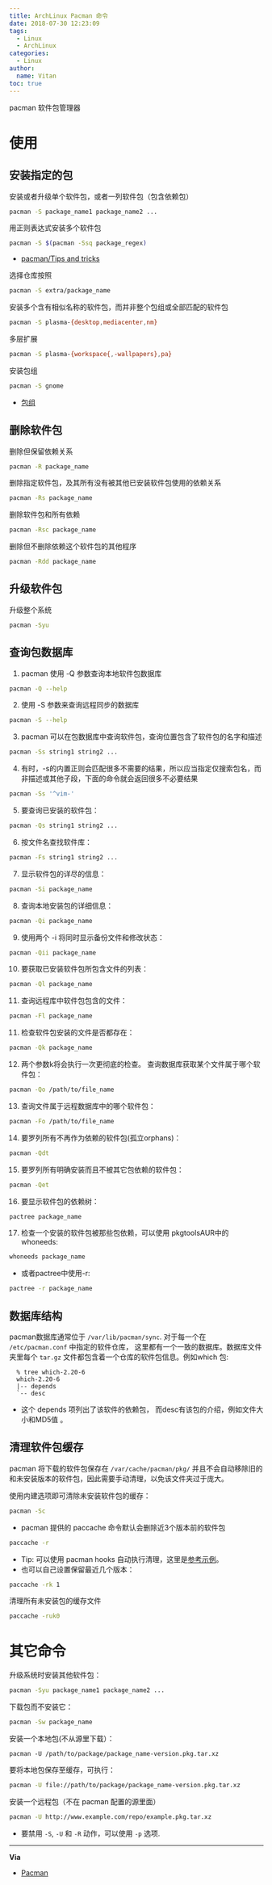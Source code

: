 ```yaml
---
title: ArchLinux Pacman 命令
date: 2018-07-30 12:23:09
tags:
  - Linux
  - ArchLinux
categories:
  - Linux
author:
  name: Vitan
toc: true
---
```

pacman 软件包管理器
<!--more-->
# 使用
## 安装指定的包
安装或者升级单个软件包，或者一列软件包（包含依赖包）
```bash
pacman -S package_name1 package_name2 ...
```

用正则表达式安装多个软件包
```bash
pacman -S $(pacman -Ssq package_regex)
```
- [pacman/Tips and tricks](https://wiki.archlinux.org/index.php/Pacman/Tips_and_tricks)

选择仓库按照
```bash
pacman -S extra/package_name
```

安装多个含有相似名称的软件包，而并非整个包组或全部匹配的软件包
```bash
pacman -S plasma-{desktop,mediacenter,nm}
```

多层扩展
```bash
pacman -S plasma-{workspace{,-wallpapers},pa}
```

安装包组
```bash
pacman -S gnome
```
- [包组](https://wiki.archlinux.org/index.php/Creating_packages#Meta_packages_and_groups)


## 删除软件包
删除但保留依赖关系
```bash
pacman -R package_name
```

删除指定软件包，及其所有没有被其他已安装软件包使用的依赖关系
```bash
pacman -Rs package_name
```

删除软件包和所有依赖
```bash
pacman -Rsc package_name
```

删除但不删除依赖这个软件包的其他程序
```bash
pacman -Rdd package_name
```

## 升级软件包
升级整个系统
```bash
pacman -Syu
```

## 查询包数据库
1. pacman 使用 -Q 参数查询本地软件包数据库
```bash
pacman -Q --help
```

2. 使用 -S 参数来查询远程同步的数据库
```bash
pacman -S --help
```

3. pacman 可以在包数据库中查询软件包，查询位置包含了软件包的名字和描述
```bash
pacman -Ss string1 string2 ...
```

4. 有时，-s的内置正则会匹配很多不需要的结果，所以应当指定仅搜索包名，而非描述或其他子段，下面的命令就会返回很多不必要结果
```bash
pacman -Ss '^vim-'
```

5. 要查询已安装的软件包：
```bash
pacman -Qs string1 string2 ...
```
  
6. 按文件名查找软件库：
```bash
pacman -Fs string1 string2 ...
```
7. 显示软件包的详尽的信息：
```bash
pacman -Si package_name
```

8. 查询本地安装包的详细信息：
```bash
pacman -Qi package_name
```

9. 使用两个 -i 将同时显示备份文件和修改状态：
```bash
pacman -Qii package_name
```

10. 要获取已安装软件包所包含文件的列表：
```bash
pacman -Ql package_name
```

11. 查询远程库中软件包包含的文件：
```bash
pacman -Fl package_name
```

11. 检查软件包安装的文件是否都存在：
```bash
pacman -Qk package_name
```

12. 两个参数k将会执行一次更彻底的检查。 查询数据库获取某个文件属于哪个软件包：
```bash
pacman -Qo /path/to/file_name
```

13. 查询文件属于远程数据库中的哪个软件包：
```bash
pacman -Fo /path/to/file_name
```

14. 要罗列所有不再作为依赖的软件包(孤立orphans)：
```bash
pacman -Qdt
```

15. 要罗列所有明确安装而且不被其它包依赖的软件包：
```bash
pacman -Qet
```

16. 要显示软件包的依赖树：
```bash
pactree package_name
```

17. 检查一个安装的软件包被那些包依赖，可以使用 pkgtoolsAUR中的whoneeds:
```bash
whoneeds package_name
```
- 或者pactree中使用-r:
```bash
pactree -r package_name
```

## 数据库结构
pacman数据库通常位于 `/var/lib/pacman/sync`. 对于每一个在 `/etc/pacman.conf` 中指定的软件仓库， 这里都有一个一致的数据库。数据库文件夹里每个 `tar.gz` 文件都包含着一个仓库的软件包信息。例如which 包:
```
  % tree which-2.20-6
  which-2.20-6
  |-- depends
  `-- desc
```
- 这个 depends 项列出了该软件的依赖包， 而desc有该包的介绍，例如文件大小和MD5值 。

## 清理软件包缓存
 pacman 将下载的软件包保存在 `/var/cache/pacman/pkg/` 并且不会自动移除旧的和未安装版本的软件包，因此需要手动清理，以免该文件夹过于庞大。

使用内建选项即可清除未安装软件包的缓存：
```bash
pacman -Sc
```

- pacman 提供的 paccache 命令默认会删除近3个版本前的软件包

```bash
paccache -r
```
- Tip: 可以使用 pacman hooks 自动执行清理，这里是[参考示例](https://bbs.archlinux.org/viewtopic.php?pid=1694743#p1694743)。
- 也可以自己设置保留最近几个版本：

```bash
paccache -rk 1
```
清理所有未安装包的缓存文件
```bash
paccache -ruk0
```

# 其它命令
升级系统时安装其他软件包：
```bash
pacman -Syu package_name1 package_name2 ...
```

下载包而不安装它：
```bash
pacman -Sw package_name
```
安装一个本地包(不从源里下载）：
```
pacman -U /path/to/package/package_name-version.pkg.tar.xz
```

要将本地包保存至缓存，可执行：
```bash
pacman -U file://path/to/package/package_name-version.pkg.tar.xz
```

安装一个远程包（不在 pacman 配置的源里面）
```sh
pacman -U http://www.example.com/repo/example.pkg.tar.xz
```
- 要禁用 `-S`, `-U` 和 `-R` 动作，可以使用 `-p` 选项.

---
**Via**
- [Pacman](https://wiki.archlinux.org/index.php/Pacman_(%E7%AE%80%E4%BD%93%E4%B8%AD%E6%96%87))
